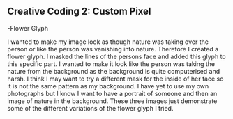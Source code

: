 ## Creative Coding 2: Custom Pixel

-Flower Glyph

I wanted to make my image look as though nature was taking over the person or like the person was vanishing into nature. Therefore I created a flower glyph. I masked the lines of the persons face and added this glyph to this specific part. I wanted to make it look like the person was taking the nature from the background as the background is quite computerised and harsh. I think I may want to try a different mask for the inside of her face so it is not the same pattern as my background. I have yet to use my own photographs but I know I want to have a portrait of someone and then an image of nature in the background. These three images just demonstrate some of the different variations of the flower glyph I tried.